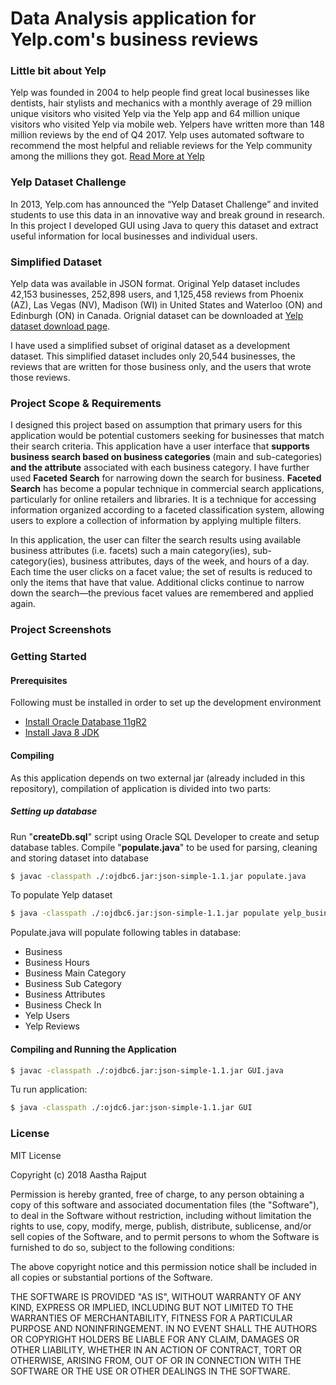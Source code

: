 # Data Analysis application for Yelp.com's business reviews

### Little bit about Yelp
Yelp was founded in 2004 to help people find great local businesses like dentists, hair stylists and mechanics with a monthly average of 29 million unique visitors who visited Yelp via the Yelp app and 64 million unique visitors who visited Yelp via mobile web.
Yelpers have written more than 148 million reviews by the end of Q4 2017. Yelp uses automated software to recommend the most helpful and reliable reviews for the Yelp community among the millions they got.
[Read More at Yelp](https://www.yelp.com/about)

### Yelp Dataset Challenge
In 2013, Yelp.com has announced the “Yelp Dataset Challenge” and invited students to use this data in an innovative way and break ground in research. In this project I developed GUI using Java to query this dataset and extract useful information for local businesses and individual users.

### Simplified Dataset
Yelp data was available in JSON format. Original Yelp dataset includes 42,153 businesses, 252,898 users, and 1,125,458 reviews from Phoenix (AZ), Las Vegas (NV), Madison (WI) in United States and Waterloo (ON) and Edinburgh (ON) in Canada. Orignial dataset can be downloaded at [Yelp dataset download page](https://www.yelp.com/dataset).

I have used a simplified subset of original dataset as a development dataset. This simplified dataset includes only 20,544 businesses, the reviews that are written for those business only, and the users that wrote those reviews.

### Project Scope & Requirements
I designed this project based on assumption that primary users for this application would be potential customers seeking for businesses that match their search criteria. This application have a user interface that **supports business search based on business categories** (main and sub-categories) **and the attribute** associated with each business category.
I have further used **Faceted Search** for narrowing down the search for business. **Faceted Search** has become a popular technique in commercial search applications, particularly for online retailers and libraries. It is a technique for accessing information organized according to a faceted classification system, allowing users to explore a collection of information by applying multiple filters.

In this application, the user can filter the search results using available business attributes (i.e. facets) such a main category(ies), sub-category(ies), business attributes, days of the week, and hours of a day. Each time the user clicks on a facet value; the set of results is reduced to only the items that have that value. Additional clicks continue to narrow down the search—the previous facet values are remembered and applied again.

### Project Screenshots

### Getting Started

#### Prerequisites

Following must be installed in order to set up the development environment
* [Install Oracle Database 11gR2](https://docs.oracle.com/cd/E25178_01/server.1111/e10897/install.htm)
* [Install Java 8 JDK](https://docs.oracle.com/javase/8/docs/technotes/guides/install/windows_jdk_install.html)

#### Compiling
As this application depends on two external jar (already included in this repository), compilation of application is divided into two parts:
##### Setting up database
Run "**createDb.sql**" script using Oracle SQL Developer to create and setup database tables.
Compile "**populate.java**" to be used for parsing, cleaning and storing dataset into database
```sh
$ javac -classpath ./:ojdbc6.jar:json-simple-1.1.jar populate.java
```
 To populate Yelp dataset
```sh
$ java -classpath ./:ojdbc6.jar:json-simple-1.1.jar populate yelp_business.json yelp_review.json yelp_checkin.json yelp_user.json");
```

Populate.java will populate following tables in database:
* Business
* Business Hours
* Business Main Category
* Business Sub Category
* Business Attributes
* Business Check In
* Yelp Users
* Yelp Reviews


#### Compiling and Running the Application
```sh
$ javac -classpath ./:ojdbc6.jar:json-simple-1.1.jar GUI.java
```

Tu run application:
```sh
$ java -classpath ./:ojdc6.jar:json-simple-1.1.jar GUI
```

### License

MIT License

Copyright (c) 2018 Aastha Rajput

Permission is hereby granted, free of charge, to any person obtaining a copy
of this software and associated documentation files (the "Software"), to deal
in the Software without restriction, including without limitation the rights
to use, copy, modify, merge, publish, distribute, sublicense, and/or sell
copies of the Software, and to permit persons to whom the Software is
furnished to do so, subject to the following conditions:

The above copyright notice and this permission notice shall be included in all
copies or substantial portions of the Software.

THE SOFTWARE IS PROVIDED "AS IS", WITHOUT WARRANTY OF ANY KIND, EXPRESS OR
IMPLIED, INCLUDING BUT NOT LIMITED TO THE WARRANTIES OF MERCHANTABILITY,
FITNESS FOR A PARTICULAR PURPOSE AND NONINFRINGEMENT. IN NO EVENT SHALL THE
AUTHORS OR COPYRIGHT HOLDERS BE LIABLE FOR ANY CLAIM, DAMAGES OR OTHER
LIABILITY, WHETHER IN AN ACTION OF CONTRACT, TORT OR OTHERWISE, ARISING FROM,
OUT OF OR IN CONNECTION WITH THE SOFTWARE OR THE USE OR OTHER DEALINGS IN THE
SOFTWARE.
